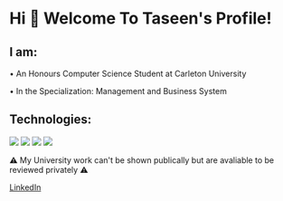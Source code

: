 # Hi 👋 Welcome To Taseen's Profile!

## I am:
  • An Honours Computer Science Student at Carleton University

  • In the Specialization: Management and Business System

## Technologies:
<img src="https://img.icons8.com/nolan/64/python.png"/>
<img src="https://img.icons8.com/nolan/64/php.png"/>
<img src="https://img.icons8.com/nolan/64/javascript.png"/>
<img src="https://img.icons8.com/nolan/64/mysql.png"/>

⚠️ My University work can't be shown publically but are avaliable to be reviewed privately ⚠️

[LinkedIn](https://www.linkedin.com/in/taseen-waseq-606b04208/) 
